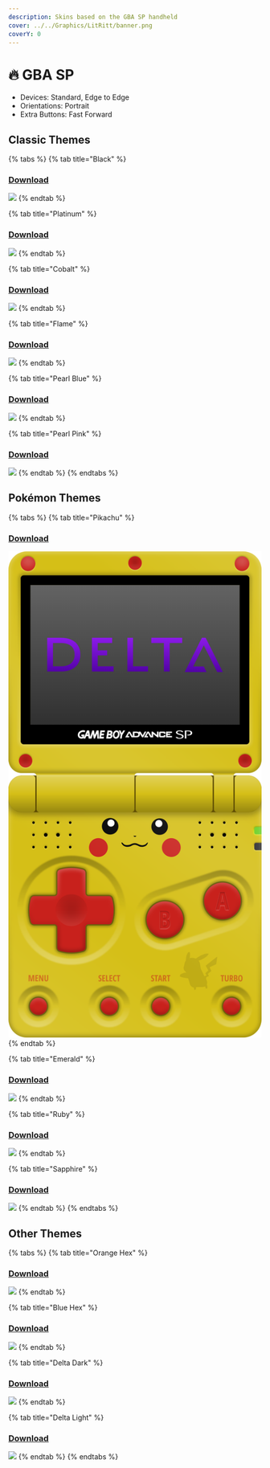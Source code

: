 ```yaml
---
description: Skins based on the GBA SP handheld
cover: ../../Graphics/LitRitt/banner.png
coverY: 0
---
```


# 🔥 GBA SP

* Devices: Standard, Edge to Edge
* Orientations: Portrait
* Extra Buttons: Fast Forward

## Classic Themes

{% tabs %}
{% tab title="Black" %}
### [Download](GBA-SP/Black/skin.deltaskin)

![](<../../.gitbook/assets/iphone\_edgetoedge\_portrait\_preview (3).png>)
{% endtab %}

{% tab title="Platinum" %}
### [Download](GBA-SP/Platinum/skin.deltaskin)

![](<../../.gitbook/assets/iphone\_edgetoedge\_portrait\_preview (6).png>)
{% endtab %}

{% tab title="Cobalt" %}
### [Download](GBA-SP/Cobalt/skin.deltaskin)

![](<../../.gitbook/assets/iphone\_edgetoedge\_portrait\_preview (14).png>)
{% endtab %}

{% tab title="Flame" %}
### [Download](GBA-SP/Flame/skin.deltaskin)

![](<../../.gitbook/assets/iphone\_edgetoedge\_portrait\_preview (2).png>)
{% endtab %}

{% tab title="Pearl Blue" %}
### [Download](GBA-SP/Pearl-Blue/skin.deltaskin)

![](<../../.gitbook/assets/iphone\_edgetoedge\_portrait\_preview (9).png>)
{% endtab %}

{% tab title="Pearl Pink" %}
### [Download](GBA-SP/Pearl-Pink/skin.deltaskin)

![](<../../.gitbook/assets/iphone\_edgetoedge\_portrait\_preview (4).png>)
{% endtab %}
{% endtabs %}

## Pokémon Themes

{% tabs %}
{% tab title="Pikachu" %}
### [Download](GBA-SP/Pikachu/skin.deltaskin)

![](../../.gitbook/assets/iphone-edgetoedge-portrait-preview.png)
{% endtab %}

{% tab title="Emerald" %}
### [Download](GBA-SP/Emerald/skin.deltaskin)

![](<../../.gitbook/assets/iphone\_edgetoedge\_portrait\_preview (1).png>)
{% endtab %}

{% tab title="Ruby" %}
### [Download](GBA-SP/Ruby/skin.deltaskin)

![](<../../.gitbook/assets/iphone\_edgetoedge\_portrait\_preview (8).png>)
{% endtab %}

{% tab title="Sapphire" %}
### [Download](GBA-SP/Sapphire/skin.deltaskin)

![](<../../.gitbook/assets/iphone\_edgetoedge\_portrait\_preview (5).png>)
{% endtab %}
{% endtabs %}

## Other Themes

{% tabs %}
{% tab title="Orange Hex" %}
### [Download](GBA-SP/Orange-Hex/skin.deltaskin)

![](<../../.gitbook/assets/iphone\_edgetoedge\_portrait\_preview (7).png>)
{% endtab %}

{% tab title="Blue Hex" %}
### [Download](GBA-SP/Blue-Hex/skin.deltaskin)

![](<../../.gitbook/assets/iphone\_edgetoedge\_portrait\_preview (11).png>)
{% endtab %}

{% tab title="Delta Dark" %}
### [Download](GBA-SP/Dark/skin.deltaskin)

![](<../../.gitbook/assets/iphone\_edgetoedge\_portrait\_preview (10).png>)
{% endtab %}

{% tab title="Delta Light" %}
### [Download](GBA-SP/Light/skin.deltaskin)

![](<../../.gitbook/assets/iphone\_edgetoedge\_portrait\_preview (13).png>)
{% endtab %}
{% endtabs %}

